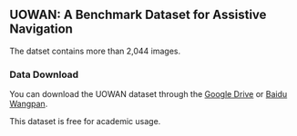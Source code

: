 ## UOWAN: A Benchmark Dataset for Assistive Navigation

The datset contains more than 2,044 images.

### Data Download

You can download the UOWAN dataset through the [Google Drive](https://github.com/Ericdiii/UOWAN/tree/main/dataset) or [Baidu Wangpan](https://github.com/Ericdiii/UOWAN/tree/main/dataset).


This dataset is free for academic usage.
